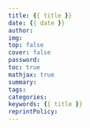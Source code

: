 ```yaml
---
title: {{ title }}
date: {{ date }}
author:
img:
top: false
cover: false
password:
toc: true
mathjax: true
summary:
tags:
categories:
keywords: {{ title }}
reprintPolicy:
---
```

